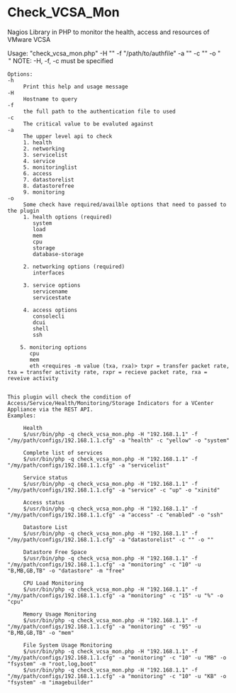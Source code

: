 # Check_VCSA_Mon
Nagios Library in PHP to monitor the health, access and resources of VMware VCSA

Usage: "check_vcsa_mon.php" -H "<hostname>"  -f  "/path/to/authfile" -a "<api counter>" -c "<critical>" -o "<option>"
	NOTE: -H, -f, -c must be specified

	Options:
	-h
	     Print this help and usage message
	-H
	     Hostname to query
	-f
	     the full path to the authentication file to used
	-c
	     The critical value to be evaluted against
	-a
		 The upper level api to check
         1. health
         2. networking
         3. servicelist
         4. service
         5. monitoringlist
         6. access
         7. datastorelist
         8. datastorefree
         9. monitoring
    -o
         Some check have required/availble options that need to passed to the plugin
         1. health options (required)
            system
            load
            mem
            cpu
            storage
            database-storage
            
         2. networking options (required)
            interfaces
            
         3. service options
            servicename
            servicestate
         
         4. access options
            consolecli
            dcui
            shell
            ssh
            
        5. monitoring options
           cpu
           mem
           eth <requires -m value (txa, rxa)> txpr = transfer packet rate, txa = transfer activity rate, rxpr = recieve packet rate, rxa = reveive activity 
            

	This plugin will check the condition of Access/Service/Health/Monitoring/Storage Indicators for a VCenter Appliance via the REST API.
	Examples:
	
	     Health
         $/usr/bin/php -q check_vcsa_mon.php -H "192.168.1.1" -f  "/my/path/configs/192.168.1.1.cfg" -a "health" -c "yellow" -o "system"
         
         Complete list of services
         $/usr/bin/php -q check_vcsa_mon.php -H "192.168.1.1" -f "/my/path/configs/192.168.1.1.cfg" -a "servicelist" 
         
         Service status
         $/usr/bin/php -q check_vcsa_mon.php -H "192.168.1.1" -f "/my/path/configs/192.168.1.1.cfg" -a "service" -c "up" -o "xinitd" 
         
         Access status
         $/usr/bin/php -q check_vcsa_mon.php -H "192.168.1.1" -f "/my/path/configs/192.168.1.1.cfg" -a "access" -c "enabled" -o "ssh" 
         
         Datastore List
         $/usr/bin/php -q check_vcsa_mon.php -H "192.168.1.1" -f "/my/path/configs/192.168.1.1.cfg" -a "datastorelist" -c "" -o "" 
         
         Datastore Free Space
         $/usr/bin/php -q check_vcsa_mon.php -H "192.168.1.1" -f "/my/path/configs/192.168.1.1.cfg" -a "monitoring" -c "10" -u "B,MB,GB,TB" -o "datastore" -m "free" 
         
         CPU Load Monitoring
         $/usr/bin/php -q check_vcsa_mon.php -H "192.168.1.1" -f "/my/path/configs/192.168.1.1.cfg" -a "monitoring" -c "15" -u "%" -o "cpu" 
         
         Memory Usage Monitoring
         $/usr/bin/php -q check_vcsa_mon.php -H "192.168.1.1" -f "/my/path/configs/192.168.1.1.cfg" -a "monitoring" -c "95" -u "B,MB,GB,TB" -o "mem" 
         
         File System Usage Monitoring
         $/usr/bin/php -q check_vcsa_mon.php -H "192.168.1.1" -f "/my/path/configs/192.168.1.1.cfg" -a "monitoring" -c "10" -u "MB" -o "fsystem" -m "root,log,boot" 
         $/usr/bin/php -q check_vcsa_mon.php -H "192.168.1.1" -f "/my/path/configs/192.168.1.1.cfg" -a "monitoring" -c "10" -u "KB" -o "fsystem" -m "imagebuilder"

